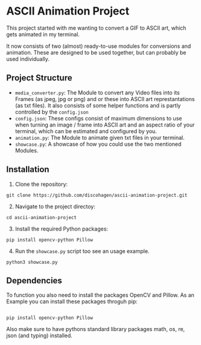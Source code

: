 # ASCII Animation Project

This project started with me wanting to convert a GIF to ASCII art,
which gets animated in my terminal.

It now consists of two (almost) ready-to-use modules for conversions and animation.
These are designed to be used together, but can probably be used individually.

## Project Structure

-   `media_converter.py`:
    The Module to convert any Video files into its Frames (as jpeg, jpg or png)
    and or these into ASCII art represtantations (as txt files).
    It also consists of some helper functions and is partly controlled by the `config.json`
-   `config.json`:
    These configs consist of maximum dimensions to use when turning an image / frame into ASCII art
    and an aspect ratio of your terminal, which can be estimated and configured by you.
-   `animation.py`:
    The Module to animate given txt files in your terminal.
-   `showcase.py`:
    A showcase of how you could use the two mentioned Modules.

## Installation

1. Clone the repository:

```
git clone https://github.com/discohagen/ascii-animation-project.git
```

2. Navigate to the project directoy:

```
cd ascii-animation-project
```

3. Install the required Python packages:

```
pip install opencv-python Pillow
```

4. Run the `showcase.py` script too see an usage example.

```
python3 showcase.py
```

## Dependencies

To function you also need to install the packages OpenCV and Pillow.
As an Example you can install these packages throguh pip:

```

pip install opencv-python Pillow

```

Also make sure to have pythons standard library packages math, os, re, json (and typing) installed.
